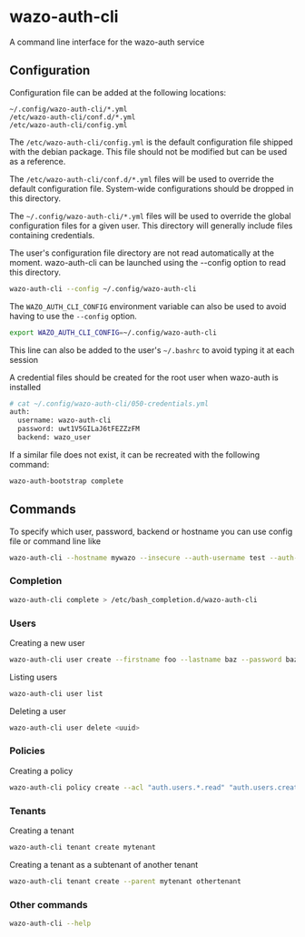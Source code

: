 # wazo-auth-cli
A command line interface for the wazo-auth service

## Configuration

Configuration file can be added at the following locations:

```
~/.config/wazo-auth-cli/*.yml
/etc/wazo-auth-cli/conf.d/*.yml
/etc/wazo-auth-cli/config.yml
```

The `/etc/wazo-auth-cli/config.yml` is the default configuration file shipped with the debian package. This file should not be modified but can be used as a reference.

The `/etc/wazo-auth-cli/conf.d/*.yml` files will be used to override the default configuration file. System-wide configurations should be dropped in this directory.

The `~/.config/wazo-auth-cli/*.yml` files will be used to override the global configuration files for a given user. This directory will generally include files containing credentials.

The user's configuration file directory are not read automatically at the moment. wazo-auth-cli can be launched using the --config option to read this directory.

```sh
wazo-auth-cli --config ~/.config/wazo-auth-cli
```

The `WAZO_AUTH_CLI_CONFIG` environment variable can also be used to avoid having to use the `--config` option.

```sh
export WAZO_AUTH_CLI_CONFIG=~/.config/wazo-auth-cli
```

This line can also be added to the user's `~/.bashrc` to avoid typing it at each session

A credential files should be created for the root user when wazo-auth is installed

```sh
# cat ~/.config/wazo-auth-cli/050-credentials.yml
auth:
  username: wazo-auth-cli
  password: uwt1V5GILaJ6tFEZZzFM
  backend: wazo_user
```

If a similar file does not exist, it can be recreated with the following command:

```sh
wazo-auth-bootstrap complete
```


## Commands

To specify which user, password, backend or hostname you can use config file or command line like

```sh
wazo-auth-cli --hostname mywazo --insecure --auth-username test --auth-password test --backend wazo_user <command> <args>
```

### Completion

```sh
wazo-auth-cli complete > /etc/bash_completion.d/wazo-auth-cli
```

### Users

Creating a new user

```sh
wazo-auth-cli user create --firstname foo --lastname baz --password baz --email "baz@example.com" baz
```

Listing users

```sh
wazo-auth-cli user list
```

Deleting a user

```sh
wazo-auth-cli user delete <uuid>
```

### Policies

Creating a policy

```sh
wazo-auth-cli policy create --acl "auth.users.*.read" "auth.users.create" -- mypolicy
```

### Tenants

Creating a tenant

```sh
wazo-auth-cli tenant create mytenant
```

Creating a tenant as a subtenant of another tenant

```sh
wazo-auth-cli tenant create --parent mytenant othertenant
```

### Other commands

```sh
wazo-auth-cli --help
```
